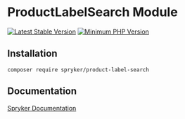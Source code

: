 # ProductLabelSearch Module
[![Latest Stable Version](https://poser.pugx.org/spryker/product-label-search/v/stable.svg)](https://packagist.org/packages/spryker/product-label-search)
[![Minimum PHP Version](https://img.shields.io/badge/php-%3E%3D%207.3-8892BF.svg)](https://php.net/)

## Installation

```
composer require spryker/product-label-search
```

## Documentation

[Spryker Documentation](https://spryker.github.io)
